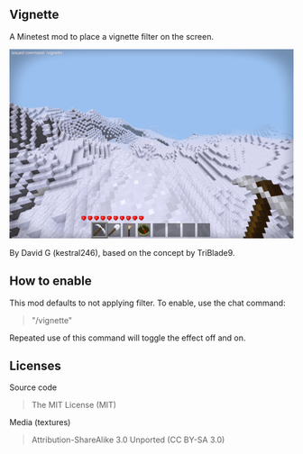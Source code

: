 Vignette
--------

A Minetest mod to place a vignette filter on the screen.

![Vignette Screenshot](screenshot.png "Vignette")

By David G (kestral246), based on the concept by TriBlade9.

How to enable
-------------

This mod defaults to not applying filter. To enable, use the chat command:

> "/vignette"

Repeated use of this command will toggle the effect off and on.

Licenses
--------
Source code

> The MIT License (MIT)

Media (textures)

>Attribution-ShareAlike 3.0 Unported (CC BY-SA 3.0)
 







